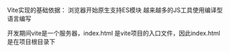 Vite实现的基础依据：
浏览器开始原生支持ES模块
越来越多的JS工具使用编译型语言编写

开发期间vite是一个服务器，index.html 是vite项目的入口文件，因此index.html
是在项目根目录下


